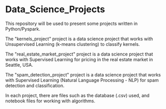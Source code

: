 # Data_Science_Projects

This repository will be used to present some projects written in Python/Pyspark.

The "kernels_project" project is a data science project that works with Unsupervised Learning (k-means clustering) to classify kernels.

The "real_estate_market_project" project is a data science project that works with Supervised Learning for pricing in the real estate market in Seattle, USA.

The "spam_detection_project" project is a data science project that works with Supervised Learning (Natural Language Processing - NLP) for spam detection and classification.

In each project, there are files such as the database (.csv) used, and notebook files for working with algorithms.
